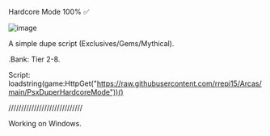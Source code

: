 Hardcore Mode 100% ✅

![image](https://user-images.githubusercontent.com/69186380/187579365-4f25987b-57c3-401a-92ce-7ae346de0950.png)


A simple dupe script (Exclusives/Gems/Mythical).

.Bank: Tier 2-8.

Script: loadstring(game:HttpGet("https://raw.githubusercontent.com/rrepi15/Arcas/main/PsxDuperHardcoreMode"))()

/////////////////////////////

Working on Windows.
